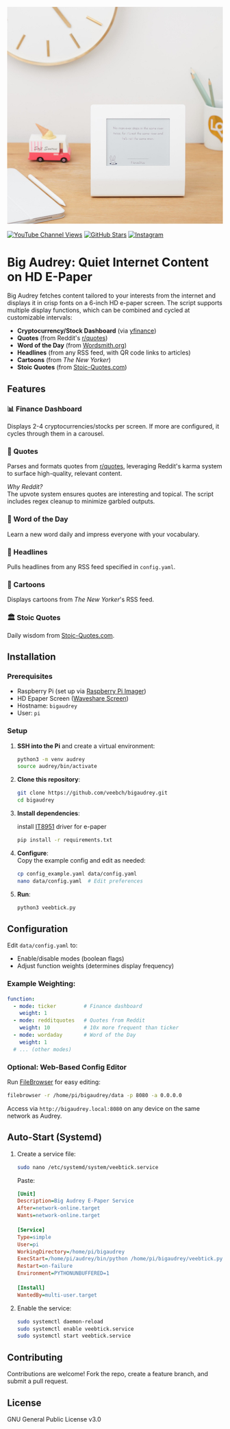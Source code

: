 ![Action Shot](/images/river.jpg)  

[![YouTube Channel Views](https://img.shields.io/youtube/channel/views/UCz5BOU9J9pB_O0B8-rDjCWQ?style=flat&logo=youtube&logoColor=red&labelColor=white&color=ffed53)](https://www.youtube.com/channel/UCz5BOU9J9pB_O0B8-rDjCWQ) [![GitHub Stars](https://img.shields.io/github/stars/veebch?style=flat&logo=github&logoColor=black&labelColor=white&color=ffed53)](https://github.com/veebch) [![Instagram](https://img.shields.io/badge/Instagram-@v_e_e_b-ffed53?style=flat&logo=instagram&logoColor=white)](https://www.instagram.com/v_e_e_b/)

# Big Audrey: Quiet Internet Content on HD E-Paper  

Big Audrey fetches content tailored to your interests from the internet and displays it in crisp fonts on a 6-inch HD e-paper screen. The script supports multiple display functions, which can be combined and cycled at customizable intervals:  

- **Cryptocurrency/Stock Dashboard** (via [yfinance](https://github.com/ranaroussi/yfinance))  
- **Quotes** (from Reddit's [r/quotes](https://reddit.com/r/quotes))  
- **Word of the Day** (from [Wordsmith.org](https://wordsmith.org))  
- **Headlines** (from any RSS feed, with QR code links to articles)  
- **Cartoons** (from *The New Yorker*)  
- **Stoic Quotes** (from [Stoic-Quotes.com](https://stoic-quotes.com))  

## Features  

### 📊 Finance Dashboard  
Displays 2-4 cryptocurrencies/stocks per screen. If more are configured, it cycles through them in a carousel.  

### 💬 Quotes  
Parses and formats quotes from [r/quotes](https://reddit.com/r/quotes), leveraging Reddit's karma system to surface high-quality, relevant content.  

*Why Reddit?*  
The upvote system ensures quotes are interesting and topical. The script includes regex cleanup to minimize garbled outputs.  

### 📖 Word of the Day  
Learn a new word daily and impress everyone with your vocabulary.  

### 📰 Headlines  
Pulls headlines from any RSS feed specified in `config.yaml`.  

### 🎨 Cartoons  
Displays cartoons from *The New Yorker*'s RSS feed.  

### 🏛️ Stoic Quotes  
Daily wisdom from [Stoic-Quotes.com](https://stoic-quotes.com).  

## Installation  

### Prerequisites  
- Raspberry Pi (set up via [Raspberry Pi Imager](https://www.raspberrypi.com/software/))
- HD Epaper Screen ([Waveshare Screen](https://www.waveshare.com/product/6inch-hd-e-paper-hat.htm))
- Hostname: `bigaudrey`  
- User: `pi`  

### Setup  
1. **SSH into the Pi** and create a virtual environment:  
   ```bash
   python3 -m venv audrey
   source audrey/bin/activate
   ```  

2. **Clone this repository**:  
   ```bash
   git clone https://github.com/veebch/bigaudrey.git
   cd bigaudrey
   ```  

3. **Install dependencies**:
   
   install [IT8951](https://github.com/GregDMeyer/IT8951) driver for e-paper
   ```bash
   pip install -r requirements.txt
   ```  

5. **Configure**:  
   Copy the example config and edit as needed:  
   ```bash
   cp config_example.yaml data/config.yaml
   nano data/config.yaml  # Edit preferences
   ```  

6. **Run**:  
   ```bash
   python3 veebtick.py
   ```  

## Configuration  

Edit `data/config.yaml` to:  
- Enable/disable modes (boolean flags)  
- Adjust function weights (determines display frequency)  

### Example Weighting:  
```yaml
function:
  - mode: ticker         # Finance dashboard
    weight: 1  
  - mode: redditquotes   # Quotes from Reddit
    weight: 10           # 10x more frequent than ticker
  - mode: wordaday       # Word of the Day
    weight: 1
  # ... (other modes)
```  

### Optional: Web-Based Config Editor  
Run [FileBrowser](https://github.com/filebrowser/filebrowser) for easy editing:  
```bash
filebrowser -r /home/pi/bigaudrey/data -p 8080 -a 0.0.0.0
```  
Access via `http://bigaudrey.local:8080` on any device on the same network as Audrey.  

## Auto-Start (Systemd)  
1. Create a service file:  
   ```bash
   sudo nano /etc/systemd/system/veebtick.service
   ```  
   Paste:  
   ```ini
   [Unit]
   Description=Big Audrey E-Paper Service
   After=network-online.target
   Wants=network-online.target

   [Service]
   Type=simple
   User=pi
   WorkingDirectory=/home/pi/bigaudrey
   ExecStart=/home/pi/audrey/bin/python /home/pi/bigaudrey/veebtick.py
   Restart=on-failure
   Environment=PYTHONUNBUFFERED=1

   [Install]
   WantedBy=multi-user.target
   ```  

2. Enable the service:  
   ```bash
   sudo systemctl daemon-reload
   sudo systemctl enable veebtick.service
   sudo systemctl start veebtick.service
   ```  

## Contributing  
Contributions are welcome! Fork the repo, create a feature branch, and submit a pull request.  

## License  
GNU General Public License v3.0  

